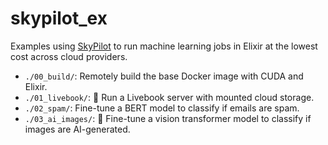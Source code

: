 # skypilot_ex

Examples using [SkyPilot](https://github.com/skypilot-org/skypilot) to run machine learning jobs in Elixir at the lowest cost across cloud providers.

- `./00_build/`: Remotely build the base Docker image with CUDA and Elixir.
- `./01_livebook/`: :construction: Run a Livebook server with mounted cloud storage.
- `./02_spam/`: Fine-tune a BERT model to classify if emails are spam.
- `./03_ai_images/`: :construction: Fine-tune a vision transformer model to classify if images are AI-generated.
